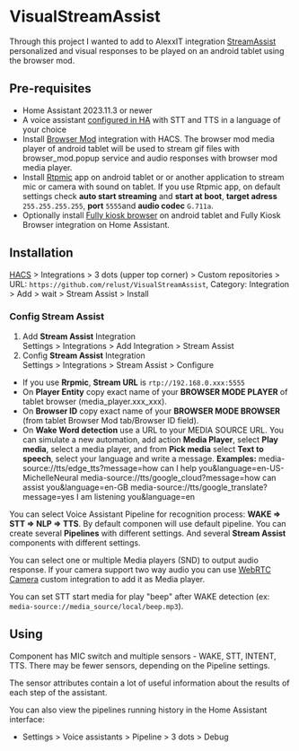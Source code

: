 # VisualStreamAssist
Through this project I wanted to add to AlexxIT integration  [StreamAssist](https://github.com/AlexxIT/StreamAssist) personalized and visual responses to be played on an android tablet using the browser mod.

## Pre-requisites

- Home Assistant 2023.11.3 or newer
- A voice assistant [configured in HA](https://my.home-assistant.io/redirect/voice_assistants/) with STT and TTS in a language of your choice
- Install [Browser Mod](https://github.com/thomasloven/hass-browser_mod) integration with HACS. The browser mod media player of android tablet will be used to stream gif files with browser_mod.popup service and audio responses with browser mod media player.
- Install [Rtpmic](https://play.google.com/store/apps/details?id=com.rtpmic&hl=en_US) app on android tablet or or another application to stream mic or camera with sound on tablet. If you use Rtpmic app, on default settings check **auto start streaming** and **start at boot**, **target adress** `255.255.255.255`, **port** `5555`and **audio codec** `G.711a`.
- Optionally install [Fully kiosk browser](https://play.google.com/store/apps/details?id=de.ozerov.fully&hl=en_US) on android tablet and Fully Kiosk Browser integration on Home Assistant.

## Installation

[HACS](https://hacs.xyz/) > Integrations > 3 dots (upper top corner) > Custom repositories > URL: `https://github.com/relust/VisualStreamAssist`, Category: Integration > Add > wait > Stream Assist > Install

### Config Stream Assist

1. Add **Stream Assist** Integration  
   Settings > Integrations > Add Integration > Stream Assist
2. Config **Stream Assist** Integration  
   Settings > Integrations > Stream Assist > Configure

- If you use **Rrpmic**, **Stream URL** is `rtp://192.168.0.xxx:5555`
- On **Player Entity** copy exact name of your **BROWSER MODE PLAYER** of tablet browser (media_player.xxx_xxx).
- On **Browser ID** copy exact name of your **BROWSER MODE BROWSER** (from tablet Browser Mod tab/Browser ID field).
- On **Wake Word detection** use a URL to your MEDIA SOURCE URL. You can simulate a new automation, add action **Media Player**, select **Play media**, select a media player, and from **Pick media** select **Text to speech**, select your language and write a message.
   **Examples:**  media-source://tts/edge_tts?message=how can I help you&language=en-US-MichelleNeural
                  media-source://tts/google_cloud?message=how can assist you&language=en-GB
                  media-source://tts/google_translate?message=yes I am listening you&language=en  

You can select Voice Assistant Pipeline for recognition process: **WAKE => STT => NLP => TTS**. By default componen will use default pipeline. You can create several **Pipelines** with different settings. And several **Stream Assist** components with different settings.

You can select one or multiple Media players (SND) to output audio response. If your camera support two way audio you can use [WebRTC Camera](https://github.com/AlexxIT/WebRTC#stream-to-camera) custom integration to add it as Media player.

You can set STT start media for play "beep" after WAKE detection (ex: `media-source://media_source/local/beep.mp3`).

## Using

Component has MIC switch and multiple sensors - WAKE, STT, INTENT, TTS. There may be fewer sensors, depending on the Pipeline settings.

The sensor attributes contain a lot of useful information about the results of each step of the assistant.

You can also view the pipelines running history in the Home Assistant interface:

- Settings > Voice assistants > Pipeline > 3 dots > Debug
